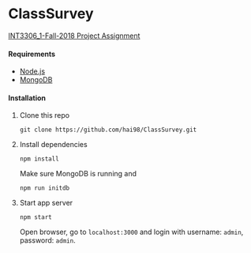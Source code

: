 # ClassSurvey

[INT3306_1-Fall-2018 Project Assignment](https://uet.vnu.edu.vn/~thanhld/lects/webappdev/mockproj/classsurvey.htm)

#### Requirements
* [Node.js](https://nodejs.org/en/download/)
* [MongoDB](https://www.mongodb.com/download-center)

#### Installation
1. Clone this repo

    ``git clone https://github.com/hai98/ClassSurvey.git``
2. Install dependencies

    ``npm install``

    Make sure MongoDB is running and

    ``npm run initdb``
3. Start app server

    ``npm start``

    Open browser, go to ``localhost:3000`` and login with username: ``admin``, password: ``admin``.